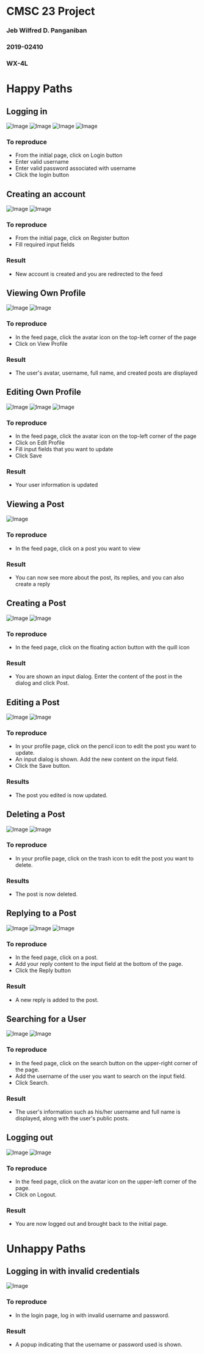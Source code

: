 # CMSC 23 Project
### Jeb Wilfred D. Panganiban
### 2019-02410
### WX-4L

# Happy Paths

## Logging in

![Image](screenshots/main.png)
![Image](screenshots/login/login_1.png)
![Image](screenshots/login/login_2.png)
![Image](screenshots/login/login_3.png)

### To reproduce
- From the initial page, click on Login button
- Enter valid username
- Enter valid password associated with username
- Click the login button

## Creating an account

![Image](screenshots/register/register_1.png)
![Image](screenshots/register/register_2.png)

### To reproduce
- From the initial page, click on Register button
- Fill required input fields

### Result
- New account is created and you are redirected to the feed

## Viewing Own Profile

![Image](screenshots/view_profile/view_profile_1.png)
![Image](screenshots/view_profile/view_profile_2.png)

### To reproduce
- In the feed page, click the avatar icon on the top-left corner of the page
- Click on View Profile

### Result
- The user's avatar, username, full name, and created posts are displayed

## Editing Own Profile

![Image](screenshots/edit_profile/edit_profile_1.png)
![Image](screenshots/edit_profile/edit_profile_2.png)
![Image](screenshots/edit_profile/edit_profile_3.png)

### To reproduce
- In the feed page, click the avatar icon on the top-left corner of the page
- Click on Edit Profile
- Fill input fields that you want to update
- Click Save

### Result
- Your user information is updated

## Viewing a Post

![Image](screenshots/view_post/view_post_1.png)

### To reproduce
- In the feed page, click on a post you want to view

### Result
- You can now see more about the post, its replies, and you can also create a reply

## Creating a Post

![Image](screenshots/create_post/create_post_1.png)
![Image](screenshots/create_post/create_post_2.png)

### To reproduce
- In the feed page, click on the floating action button with the quill icon

### Result
- You are shown an input dialog. Enter the content of the post in the dialog and click Post.

## Editing a Post

![Image](screenshots/edit_post/edit_post_1.png)
![Image](screenshots/edit_post/edit_post_2.png)

### To reproduce
- In your profile page, click on the pencil icon to edit the post you want to update.
- An input dialog is shown. Add the new content on the input field.
- Click the Save button.

### Results
- The post you edited is now updated.

## Deleting a Post

![Image](screenshots/delete_post/delete_post_1.png)
![Image](screenshots/delete_post/delete_post_2.png)

### To reproduce
- In your profile page, click on the trash icon to edit the post you want to delete.

### Results
- The post is now deleted.

## Replying to a Post

![Image](screenshots/create_reply/create_reply_1.png)
![Image](screenshots/create_reply/create_reply_2.png)
![Image](screenshots/create_reply/create_reply_3.png)

### To reproduce
- In the feed page, click on a post.
- Add your reply content to the input field at the bottom of the page.
- Click the Reply button

### Result
- A new reply is added to the post.

## Searching for a User

![Image](screenshots/search_user/search_user_1.png)
![Image](screenshots/search_user/search_user_2.png)

### To reproduce
- In the feed page, click on the search button on the upper-right corner of the page.
- Add the username of the user you want to search on the input field.
- Click Search.

### Result
- The user's information such as his/her username and full name is displayed, along with the user's public posts.

## Logging out

![Image](screenshots/logout/logout_1.png)
![Image](screenshots/logout/logout_2.png)

### To reproduce
- In the feed page, click on the avatar icon on the upper-left corner of the page.
- Click on Logout.

### Result
- You are now logged out and brought back to the initial page.

# Unhappy Paths

## Logging in with invalid credentials

![Image](screenshots/invalid.png)

### To reproduce
- In the login page, log in with invalid username and password.

### Result
- A popup indicating that the username or password used is shown.